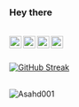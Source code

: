 ### Hey there 
<br />

<a href="https://www.instagram.com/ashadabdullah_/">
  <img align="left" alt="Ashad's Instagram" width="22px" src="https://raw.githubusercontent.com/hussainweb/hussainweb/main/icons/instagram.png" />
</a>
<a href="https://discord.com/Ashad#8550">
  <img align="left" alt="Ashad's Discord" width="22px" src="https://raw.githubusercontent.com/peterthehan/peterthehan/master/assets/discord.svg" />
</a>
<a href="https://twitter.com/Ashadqu7">
  <img align="left" alt="Asahd Qureshi | Twitter" width="22px" src="https://raw.githubusercontent.com/peterthehan/peterthehan/master/assets/twitter.svg" />
</a>
<a href="https://www.linkedin.com/in/AshadQureshi/">
  <img align="left" alt="Ashad's LinkedIN" width="22px" src="https://raw.githubusercontent.com/peterthehan/peterthehan/master/assets/linkedin.svg" />
</a>
<br />
<br />


[![GitHub Streak](https://github-readme-streak-stats.herokuapp.com/?user=Ashad001&theme=dark)](https://git.io/streak-stats)
<br />
<br />




<p align="left"> <img src="https://github-readme-stats.vercel.app/api?username=Ashad001&show_icons=true&theme=gotham" alt="Asahd001" />
<br />
